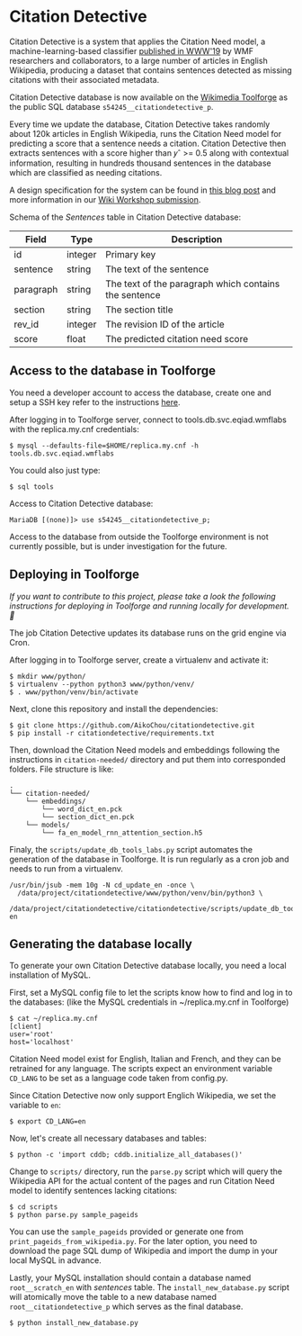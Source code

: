 # Citation Detective

Citation Detective is a system that applies the Citation Need model, a machine-learning-based classifier [published in WWW'19](https://arxiv.org/pdf/1902.11116.pdf) by WMF researchers and collaborators, to a large number of articles in English Wikipedia, producing a dataset that contains sentences detected as missing citations with their associated metadata.

Citation Detective database is now available on the [Wikimedia Toolforge](https://tools.wmflabs.org) as the public SQL database `s54245__citationdetective_p`.  

Every time we update the database, Citation Detective takes randomly about 120k articles in English Wikipedia, runs the Citation Need model for predicting a score that a sentence needs a citation. Citation Detective then extracts sentences with a score higher than 𝑦ˆ >= 0.5 along with contextual information, resulting in hundreds thousand sentences in the database which are classified as needing citations.

A design specification for the system can be found in [this blog post](https://rollingmist.home.blog/2019/12/20/citation-detective-design-specification/) and more information in our [Wiki Workshop submission](https://commons.wikimedia.org/wiki/File:Citation_Detective_WikiWorkshop2020.pdf).

Schema of the *Sentences* table in Citation Detective database:

| Field | Type | Description |
| --- | --- | --- |
| id | integer | Primary key |
| sentence | string | The text of the sentence |
| paragraph | string | The text of the paragraph which contains the sentence | 
| section | string | The section title |
| rev_id | integer | The revision ID of the article |
| score | float | The predicted citation need score |

## Access to the database in Toolforge
You need a developer account to access the database, create one and setup a SSH key refer to the instructions [here](https://wikitech.wikimedia.org/wiki/Portal:Toolforge/Quickstart).

After logging in to Toolforge server, connect to tools.db.svc.eqiad.wmflabs with the replica.my.cnf credentials:
```
$ mysql --defaults-file=$HOME/replica.my.cnf -h tools.db.svc.eqiad.wmflabs
```
You could also just type:
```
$ sql tools
```
Access to Citation Detective database:
```
MariaDB [(none)]> use s54245__citationdetective_p;
```
Access to the database from outside the Toolforge environment is not currently possible, but is under investigation for the future.

## Deploying in Toolforge
*If you want to contribute to this project, please take a look the following instructions for deploying in Toolforge and running locally for development. :slightly_smiling_face:*

The job Citation Detective updates its database runs on the grid engine via Cron.

After logging in to Toolforge server, create a virtualenv and activate it:
```
$ mkdir www/python/
$ virtualenv --python python3 www/python/venv/
$ . www/python/venv/bin/activate
```
Next, clone this repository and install the dependencies:
```
$ git clone https://github.com/AikoChou/citationdetective.git
$ pip install -r citationdetective/requirements.txt
```
Then, download the Citation Need models and embeddings following the instructions in `citation-needed/` directory and put them into corresponded folders. File structure is like:
```
.
└── citation-needed/
    └── embeddings/
        └── word_dict_en.pck
        └── section_dict_en.pck
    └── models/
        └── fa_en_model_rnn_attention_section.h5    
```
Finaly, the `scripts/update_db_tools_labs.py` script automates the generation of the database in Toolforge. It is run regularly as a cron job and needs to run from a virtualenv.
```
/usr/bin/jsub -mem 10g -N cd_update_en -once \
  /data/project/citationdetective/www/python/venv/bin/python3 \
  /data/project/citationdetective/citationdetective/scripts/update_db_tools_labs.py en
```

## Generating the database locally
To generate your own Citation Detective database locally, you need a local installation of MySQL.

First, set a MySQL config file to let the scripts know how to find and log in to the databases: (like the MySQL credentials in ~/replica.my.cnf in Toolforge)
```
$ cat ~/replica.my.cnf
[client]
user='root'
host='localhost'
```
Citation Need model exist for English, Italian and French, and they can be retrained for any language. The scripts expect an environment variable `CD_LANG` to be set as a language code taken from config.py.

Since Citation Detective now only support Englich Wikipedia, we set the variable to `en`:
```
$ export CD_LANG=en
```
Now, let's create all necessary databases and tables:
```
$ python -c 'import cddb; cddb.initialize_all_databases()'
```
Change to `scripts/` directory, run the `parse.py` script which will query the Wikipedia API for the actual content of the pages and run Citation Need model to identify sentences lacking citations:
```
$ cd scripts
$ python parse.py sample_pageids
```
You can use the `sample_pageids` provided or generate one from `print_pageids_from_wikipedia.py`. For the later option, you need to download the page SQL dump of Wikipedia and import the dump in your local MySQL in advance.

Lastly, your MySQL installation should contain a database named `root__scratch_en` with *sentences* table. The `install_new_database.py` script will atomically move the table to a new database named `root__citationdetective_p` which serves as the final database.
```
$ python install_new_database.py
```

